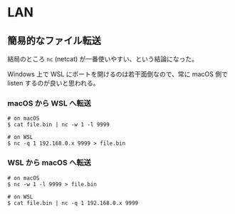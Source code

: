# LAN

## 簡易的なファイル転送

結局のところ `nc` (netcat) が一番使いやすい、という結論になった。

Windows 上で WSL にポートを開けるのは若干面倒なので、常に macOS 側で listen するのが良いと思われる。

### macOS から WSL へ転送

```
# on macOS
$ cat file.bin | nc -w 1 -l 9999
```

```
# on WSL
$ nc -q 1 192.168.0.x 9999 > file.bin
```

### WSL から macOS へ転送

```
# on macOS
$ nc -w 1 -l 9999 > file.bin
```

```
# on WSL
$ cat file.bin | nc -q 1 192.168.0.x 9999
```
